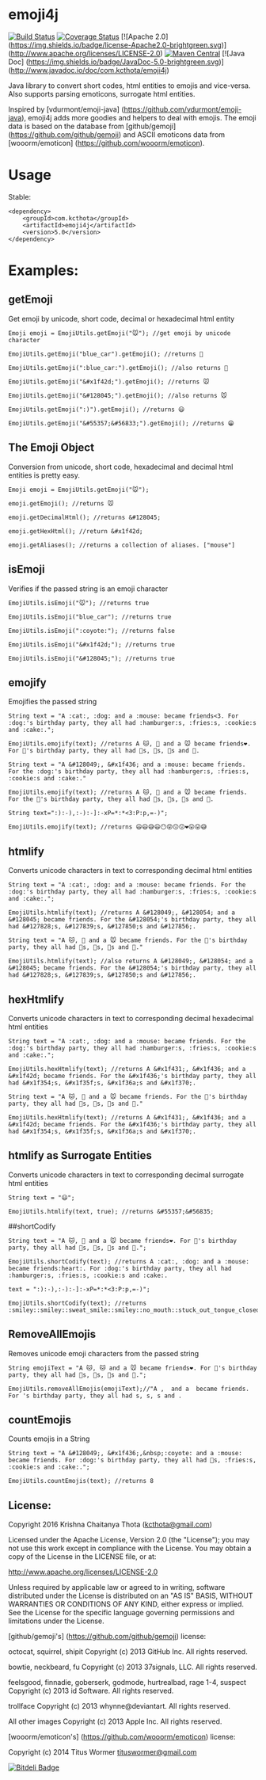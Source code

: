 emoji4j
=============

[![Build Status](https://img.shields.io/travis/kcthota/emoji4j/master.svg)](https://travis-ci.org/kcthota/emoji4j)
[![Coverage Status](https://img.shields.io/coveralls/kcthota/emoji4j/master.svg)](https://coveralls.io/r/kcthota/emoji4j?branch=master)
[![Apache 2.0] (https://img.shields.io/badge/license-Apache2.0-brightgreen.svg)] (http://www.apache.org/licenses/LICENSE-2.0)
[![Maven Central](https://img.shields.io/badge/Maven-Central-blue.svg)](https://maven-badges.herokuapp.com/maven-central/com.kcthota/emoji4j)
[![Java Doc] (https://img.shields.io/badge/JavaDoc-5.0-brightgreen.svg)] (http://www.javadoc.io/doc/com.kcthota/emoji4j)

Java library to convert short codes, html entities to emojis and vice-versa. Also supports parsing emoticons, surrogate html entities.

Inspired by [vdurmont/emoji-java] (https://github.com/vdurmont/emoji-java), emoji4j adds more goodies and helpers to deal with emojis. The emoji data is based on the database from [github/gemoji] (https://github.com/github/gemoji) and ASCII emoticons data from [wooorm/emoticon] (https://github.com/wooorm/emoticon).

# Usage

Stable:

```
<dependency>
	<groupId>com.kcthota</groupId>
	<artifactId>emoji4j</artifactId>
	<version>5.0</version>
</dependency>
```

<!--
Latest Snapshot:
```
<dependency>
	<groupId>com.kcthota</groupId>
	<artifactId>emoji4j</artifactId>
	<version>3.0-SNAPSHOT</version>
</dependency>
```
-->

# Examples:

## getEmoji

Get emoji by unicode, short code, decimal or hexadecimal html entity

```
Emoji emoji = EmojiUtils.getEmoji("🐭"); //get emoji by unicode character

EmojiUtils.getEmoji("blue_car").getEmoji(); //returns 🚙

EmojiUtils.getEmoji(":blue_car:").getEmoji(); //also returns 🚙

EmojiUtils.getEmoji("&#x1f42d;").getEmoji(); //returns 🐭

EmojiUtils.getEmoji("&#128045;").getEmoji(); //also returns 🐭

EmojiUtils.getEmoji(":)").getEmoji(); //returns 😃

EmojiUtils.getEmoji("&#55357;&#56833;").getEmoji(); //returns 😁

```

## The Emoji Object

Conversion from unicode, short code, hexadecimal and decimal html entities is pretty easy.

```
Emoji emoji = EmojiUtils.getEmoji("🐭");

emoji.getEmoji(); //returns 🐭

emoji.getDecimalHtml(); //returns &#128045;

emoji.getHexHtml(); //return &#x1f42d;

emoji.getAliases(); //returns a collection of aliases. ["mouse"]

```

## isEmoji

Verifies if the passed string is an emoji character

```
EmojiUtils.isEmoji("🐭"); //returns true

EmojiUtils.isEmoji("blue_car"); //returns true

EmojiUtils.isEmoji(":coyote:"); //returns false

EmojiUtils.isEmoji("&#x1f42d;"); //returns true

EmojiUtils.isEmoji("&#128045;"); //returns true

```

## emojify

Emojifies the passed string

```
String text = "A :cat:, :dog: and a :mouse: became friends<3. For :dog:'s birthday party, they all had :hamburger:s, :fries:s, :cookie:s and :cake:.";

EmojiUtils.emojify(text); //returns A 🐱, 🐶 and a 🐭 became friends❤️. For 🐶's birthday party, they all had 🍔s, 🍟s, 🍪s and 🍰.

String text = "A &#128049;, &#x1f436; and a :mouse: became friends. For the :dog:'s birthday party, they all had :hamburger:s, :fries:s, :cookie:s and :cake:."

EmojiUtils.emojify(text); //returns A 🐱, 🐶 and a 🐭 became friends. For the 🐶's birthday party, they all had 🍔s, 🍟s, 🍪s and 🍰.

String text=":):-),:-):-]:-xP=*:*<3:P:p,=-)";

EmojiUtils.emojify(text); //returns 😃😃😅😃😶😝😗😗❤️😛😛😅

```

## htmlify
Converts unicode characters in text to corresponding decimal html entities

```
String text = "A :cat:, :dog: and a :mouse: became friends. For the :dog:'s birthday party, they all had :hamburger:s, :fries:s, :cookie:s and :cake:.";

EmojiUtils.htmlify(text); //returns A &#128049;, &#128054; and a &#128045; became friends. For the &#128054;'s birthday party, they all had &#127828;s, &#127839;s, &#127850;s and &#127856;.

String text = "A 🐱, 🐶 and a 🐭 became friends. For the 🐶's birthday party, they all had 🍔s, 🍟s, 🍪s and 🍰."

EmojiUtils.htmlify(text); //also returns A &#128049;, &#128054; and a &#128045; became friends. For the &#128054;'s birthday party, they all had &#127828;s, &#127839;s, &#127850;s and &#127856;.

```

## hexHtmlify

Converts unicode characters in text to corresponding decimal hexadecimal html entities

```
String text = "A :cat:, :dog: and a :mouse: became friends. For the :dog:'s birthday party, they all had :hamburger:s, :fries:s, :cookie:s and :cake:.";

EmojiUtils.hexHtmlify(text); //returns A &#x1f431;, &#x1f436; and a &#x1f42d; became friends. For the &#x1f436;'s birthday party, they all had &#x1f354;s, &#x1f35f;s, &#x1f36a;s and &#x1f370;.

String text = "A 🐱, 🐶 and a 🐭 became friends. For the 🐶's birthday party, they all had 🍔s, 🍟s, 🍪s and 🍰."

EmojiUtils.hexHtmlify(text); //returns A &#x1f431;, &#x1f436; and a &#x1f42d; became friends. For the &#x1f436;'s birthday party, they all had &#x1f354;s, &#x1f35f;s, &#x1f36a;s and &#x1f370;.

```

## htmlify as Surrogate Entities

Converts unicode characters in text to corresponding decimal surrogate html entities

```
String text = "😃";

EmojiUtils.htmlify(text, true); //returns &#55357;&#56835;

```

##shortCodify

```
String text = "A 🐱, 🐶 and a 🐭 became friends❤️. For 🐶's birthday party, they all had 🍔s, 🍟s, 🍪s and 🍰.";

EmojiUtils.shortCodify(text); //returns A :cat:, :dog: and a :mouse: became friends:heart:. For :dog:'s birthday party, they all had :hamburger:s, :fries:s, :cookie:s and :cake:.

text = ":):-),:-):-]:-xP=*:*<3:P:p,=-)";

EmojiUtils.shortCodify(text); //returns :smiley::smiley::sweat_smile::smiley::no_mouth::stuck_out_tongue_closed_eyes::kissing::kissing::heart::stuck_out_tongue::stuck_out_tongue::sweat_smile:

```

## RemoveAllEmojis
Removes unicode emoji characters from the passed string

```
String emojiText = "A 🐱, 🐱 and a 🐭 became friends❤️. For 🐶's birthday party, they all had 🍔s, 🍟s, 🍪s and 🍰.";

EmojiUtils.removeAllEmojis(emojiText);//"A ,  and a  became friends. For 's birthday party, they all had s, s, s and .

```

## countEmojis

Counts emojis in a String

```
String text = "A &#128049;, &#x1f436;,&nbsp;:coyote: and a :mouse: became friends. For :dog:'s birthday party, they all had 🍔s, :fries:s, :cookie:s and :cake:.";

EmojiUtils.countEmojis(text); //returns 8

```
<!--
# Coming up in 3.0

-->

## License:

Copyright 2016 Krishna Chaitanya Thota (kcthota@gmail.com)

Licensed under the Apache License, Version 2.0 (the "License");
you may not use this work except in compliance with the License.
You may obtain a copy of the License in the LICENSE file, or at:

   http://www.apache.org/licenses/LICENSE-2.0

Unless required by applicable law or agreed to in writing, software
distributed under the License is distributed on an "AS IS" BASIS,
WITHOUT WARRANTIES OR CONDITIONS OF ANY KIND, either express or implied.
See the License for the specific language governing permissions and
limitations under the License.

[github/gemoji's] (https://github.com/github/gemoji) license:

octocat, squirrel, shipit
Copyright (c) 2013 GitHub Inc. All rights reserved.

bowtie, neckbeard, fu
Copyright (c) 2013 37signals, LLC. All rights reserved.

feelsgood, finnadie, goberserk, godmode, hurtrealbad, rage 1-4, suspect
Copyright (c) 2013 id Software. All rights reserved.

trollface
Copyright (c) 2013 whynne@deviantart. All rights reserved.

All other images
Copyright (c) 2013 Apple Inc. All rights reserved.

[wooorm/emoticon's] (https://github.com/wooorm/emoticon) license:

Copyright (c) 2014 Titus Wormer <tituswormer@gmail.com>


[![Bitdeli Badge](https://d2weczhvl823v0.cloudfront.net/kcthota/emoji4j/trend.png)](https://bitdeli.com/free "Bitdeli Badge")

